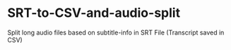 # SRT-to-CSV-and-audio-split
Split long audio files based on subtitle-info in SRT File (Transcript saved in CSV)
